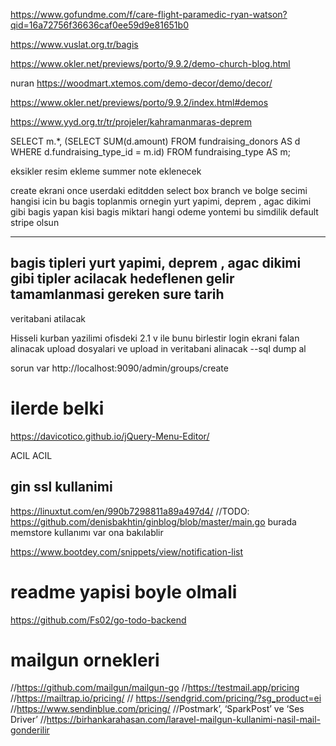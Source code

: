 https://www.gofundme.com/f/care-flight-paramedic-ryan-watson?qid=16a72756f36636caf0ee59d9e81651b0

https://www.vuslat.org.tr/bagis

https://www.okler.net/previews/porto/9.9.2/demo-church-blog.html

nuran 
https://woodmart.xtemos.com/demo-decor/demo/decor/


https://www.okler.net/previews/porto/9.9.2/index.html#demos

https://www.yyd.org.tr/tr/projeler/kahramanmaras-deprem

SELECT m.*, (SELECT SUM(d.amount) FROM fundraising_donors AS d WHERE d.fundraising_type_id = m.id) FROM fundraising_type AS m;


eksikler 
resim ekleme 
summer note eklenecek 



create ekrani 
once userdaki editdden 
select box 
branch ve bolge secimi 
hangisi icin bu bagis toplanmis ornegin yurt yapimi, deprem , agac dikimi gibi 
bagis yapan kisi 
bagis miktari 
hangi odeme yontemi bu simdilik default stripe olsun

--------
bagis tipleri
yurt yapimi, deprem , agac dikimi gibi tipler acilacak 
hedeflenen gelir 
tamamlanmasi gereken sure tarih 
--------------------

veritabani atilacak 



Hisseli kurban yazilimi 
ofisdeki 2.1 v ile bunu birlestir login ekrani falan alinacak 
upload dosyalari ve upload in veritabani alinacak --sql dump al  


sorun var 
http://localhost:9090/admin/groups/create

# ilerde belki 
https://davicotico.github.io/jQuery-Menu-Editor/

ACIL ACIL 
## gin ssl kullanimi 
https://linuxtut.com/en/990b7298811a89a497d4/
//TODO: https://github.com/denisbakhtin/ginblog/blob/master/main.go burada memstore kullanımı var ona bakılablir

https://www.bootdey.com/snippets/view/notification-list

# readme yapisi boyle olmali
https://github.com/Fs02/go-todo-backend

# mailgun ornekleri 
//https://github.com/mailgun/mailgun-go
//https://testmail.app/pricing
//https://mailtrap.io/pricing/
// https://sendgrid.com/pricing/?sg_product=ei
//https://www.sendinblue.com/pricing/
//Postmark’, ‘SparkPost’ ve ‘Ses Driver’
//https://birhankarahasan.com/laravel-mailgun-kullanimi-nasil-mail-gonderilir